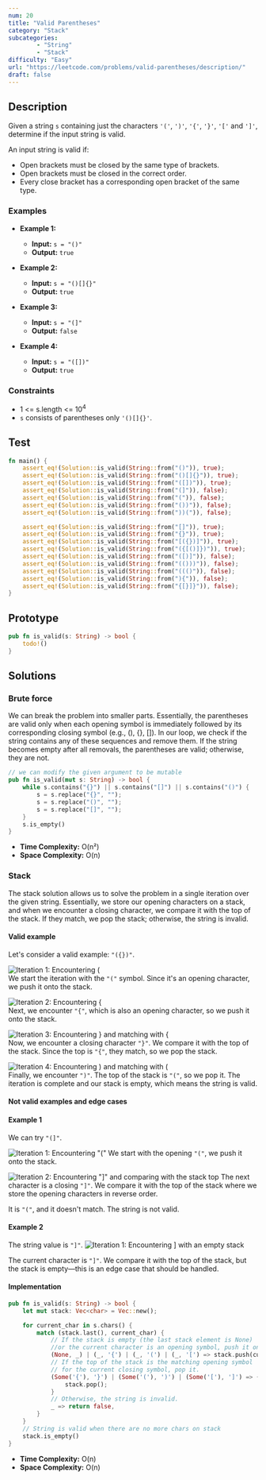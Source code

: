 ```yaml
---
num: 20
title: "Valid Parentheses"
category: "Stack"
subcategories: 
        - "String"
        - "Stack"
difficulty: "Easy"
url: "https://leetcode.com/problems/valid-parentheses/description/"
draft: false
---
```


## Description

Given a string `s` containing just the characters `'('`, `')'`, `'{'`, `'}'`, `'['` and `']'`, determine if the input string is valid.

An input string is valid if:

- Open brackets must be closed by the same type of brackets.
- Open brackets must be closed in the correct order.
- Every close bracket has a corresponding open bracket of the same type.

### Examples

- **Example 1:**
  - **Input:** `s = "()"`
  - **Output:** `true`
  
- **Example 2:**
  - **Input:** `s = "()[]{}"`
  - **Output:** `true`
  
- **Example 3:**
  - **Input:** `s = "(]"`
  - **Output:** `false`
  
- **Example 4:**
  - **Input:** `s = "([])"`
  - **Output:** `true`

### Constraints

- 1 <= s.length <= 10<sup>4</sup>
- `s` consists of parentheses only `'()[]{}'`.

## Test

```rust
fn main() {
    assert_eq!(Solution::is_valid(String::from("()")), true);
    assert_eq!(Solution::is_valid(String::from("()[]{}")), true);
    assert_eq!(Solution::is_valid(String::from("([])")), true);
    assert_eq!(Solution::is_valid(String::from("(]")), false);
    assert_eq!(Solution::is_valid(String::from("(")), false);
    assert_eq!(Solution::is_valid(String::from("())")), false);
    assert_eq!(Solution::is_valid(String::from("))(")), false);

    assert_eq!(Solution::is_valid(String::from("[]")), true);
    assert_eq!(Solution::is_valid(String::from("{}")), true);
    assert_eq!(Solution::is_valid(String::from("[({})]")), true);
    assert_eq!(Solution::is_valid(String::from("({[()]})")), true);
    assert_eq!(Solution::is_valid(String::from("([)]")), false);
    assert_eq!(Solution::is_valid(String::from("(()))")), false);
    assert_eq!(Solution::is_valid(String::from("((()")), false);
    assert_eq!(Solution::is_valid(String::from("){")), false);
    assert_eq!(Solution::is_valid(String::from("{[}]}")), false);
}
```

## Prototype

```rust
pub fn is_valid(s: String) -> bool {
    todo!()
}
```

## Solutions

### Brute force

We can break the problem into smaller parts. Essentially, the parentheses are valid only when each opening symbol is immediately followed by its corresponding closing symbol (e.g., (), {}, []). In our loop, we check if the string contains any of these sequences and remove them. If the string becomes empty after all removals, the parentheses are valid; otherwise, they are not.

```rust
// we can modify the given argument to be mutable
pub fn is_valid(mut s: String) -> bool {
    while s.contains("{}") || s.contains("[]") || s.contains("()") {
        s = s.replace("{}", "");
        s = s.replace("()", "");
        s = s.replace("[]", "");
    }
    s.is_empty()
}
```

- **Time Complexity:** O(n²)  
- **Space Complexity:** O(n)

### Stack

The stack solution allows us to solve the problem in a single iteration over the given string. Essentially, we store our opening characters on a stack, and when we encounter a closing character, we compare it with the top of the stack. If they match, we pop the stack; otherwise, the string is invalid.

#### Valid example

Let's consider a valid example: `"({})"`.

![Iteration 1: Encountering (](20-valid-parentheses-1.png "Iteration 1: Pushing ( onto the stack")  
We start the iteration with the `"("` symbol. Since it's an opening character, we push it onto the stack.

![Iteration 2: Encountering {](20-valid-parentheses-2.png "Iteration 2: Pushing { onto the stack")  
Next, we encounter `"{"`, which is also an opening character, so we push it onto the stack.

![Iteration 3: Encountering } and matching with {](20-valid-parentheses-3.png "Iteration 3: Matching } with { and popping from the stack")  
Now, we encounter a closing character `"}"`. We compare it with the top of the stack. Since the top is `"{"`, they match, so we pop the stack.

![Iteration 4: Encountering ) and matching with (](20-valid-parentheses-4.png "Iteration 4: Matching ) with ( and popping from the stack")  
Finally, we encounter `")"`. The top of the stack is `"("`, so we pop it. The iteration is complete and our stack is empty, which means the string is valid.

#### Not valid examples and edge cases

#### Example 1

We can try `"(]"`.

![Iteration 1: Encountering "("](20-valid-parentheses-notvalid-1-1.png "Iteration 1: Pushing ( onto the stack")
We start with the opening `"("`, we push it onto the stack.

![Iteration 2: Encountering "\]" and comparing with the stack top](20-valid-parentheses-notvalid-1-2.png "Iteration 2: Comparing ] with the stack top")
The next character is a closing `"]"`. We compare it with the top of the stack where we store the opening characters in reverse order.

It is `"("`, and it doesn't match. The string is not valid.

#### Example 2

The string value is `"]"`.
![Iteration 1: Encountering \] with an empty stack](20-valid-parentheses-notvalid-2-1.png "Iteration 1: Encountering ] with an empty stack")

The current character is `"]"`. We compare it with the top of the stack, but the stack is empty—this is an edge case that should be handled.

#### Implementation

```rust
pub fn is_valid(s: String) -> bool {
    let mut stack: Vec<char> = Vec::new();

    for current_char in s.chars() {
        match (stack.last(), current_char) {
            // If the stack is empty (the last stack element is None)
            //or the current character is an opening symbol, push it onto the stack.
            (None, _) | (_, '{') | (_, '(') | (_, '[') => stack.push(current_char),
            // If the top of the stack is the matching opening symbol
            // for the current closing symbol, pop it.
            (Some('{'), '}') | (Some('('), ')') | (Some('['), ']') => {
                stack.pop();
            }
            // Otherwise, the string is invalid.
            _ => return false,
        }
    }
    // String is valid when there are no more chars on stack
    stack.is_empty()
}
```

- **Time Complexity:** O(n)  
- **Space Complexity:** O(n)
